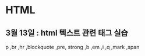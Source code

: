 # HTML
<h2> 3월 13일 : html 텍스트 관련 태그 실습</h2>

p ,br ,hr ,blockquote ,pre,
strong ,b ,em ,i ,q ,mark ,span
